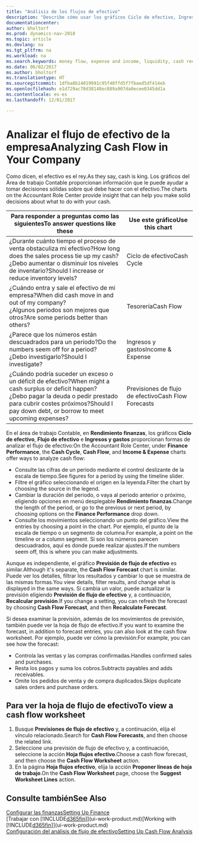 ```yaml
---
title: "Análisis de los flujos de efectivo"
description: "Describe cómo usar los gráficos Ciclo de efectivo, Ingresos y gastos, Flujo de efectivo y Previsión de flujo de efectivo para analizar el flujo de dinero de entrada y salida pasado y futuro de su empresa."
documentationcenter: 
author: bholtorf
ms.prod: dynamics-nav-2018
ms.topic: article
ms.devlang: na
ms.tgt_pltfrm: na
ms.workload: na
ms.search.keywords: money flow, expense and income, liquidity, cash receipts minus cash payments, Cartera
ms.date: 06/02/2017
ms.author: bholtorf
ms.translationtype: HT
ms.sourcegitcommit: 1dfba8b14019991c95f40ffd5f7fbaed5df414eb
ms.openlocfilehash: e1d729ac70d38148ec889a907da0ecee0345dd1a
ms.contentlocale: es-es
ms.lasthandoff: 12/01/2017

---
```

# <a name="analyzing-cash-flow-in-your-company"></a><span data-ttu-id="eadf0-103">Analizar el flujo de efectivo de la empresa</span><span class="sxs-lookup"><span data-stu-id="eadf0-103">Analyzing Cash Flow in Your Company</span></span>
<span data-ttu-id="eadf0-104">Como dicen, el efectivo es el rey.</span><span class="sxs-lookup"><span data-stu-id="eadf0-104">As they say, cash is king.</span></span> <span data-ttu-id="eadf0-105">Los gráficos del Área de trabajo Contable proporcionan información que le puede ayudar a tomar decisiones sólidas sobre qué debe hacer con el efectivo.</span><span class="sxs-lookup"><span data-stu-id="eadf0-105">The charts on the Accountant Role Center provide insight that can help you make solid decisions about what to do with your cash.</span></span>  

| <span data-ttu-id="eadf0-106">Para responder a preguntas como las siguientes</span><span class="sxs-lookup"><span data-stu-id="eadf0-106">To answer questions like these</span></span> | <span data-ttu-id="eadf0-107">Use este gráfico</span><span class="sxs-lookup"><span data-stu-id="eadf0-107">Use this chart</span></span> |
| --- | --- |
| <span data-ttu-id="eadf0-108">¿Durante cuánto tiempo el proceso de venta obstaculiza mi efectivo?</span><span class="sxs-lookup"><span data-stu-id="eadf0-108">How long does the sales process tie up my cash?</span></span></br> <span data-ttu-id="eadf0-109">¿Debo aumentar o disminuir los niveles de inventario?</span><span class="sxs-lookup"><span data-stu-id="eadf0-109">Should I increase or reduce inventory levels?</span></span> |<span data-ttu-id="eadf0-110">Ciclo de efectivo</span><span class="sxs-lookup"><span data-stu-id="eadf0-110">Cash Cycle</span></span> |
| <span data-ttu-id="eadf0-111">¿Cuándo entra y sale el efectivo de mi empresa?</span><span class="sxs-lookup"><span data-stu-id="eadf0-111">When did cash move in and out of my company?</span></span></br> <span data-ttu-id="eadf0-112">¿Algunos periodos son mejores que otros?</span><span class="sxs-lookup"><span data-stu-id="eadf0-112">Are some periods better than others?</span></span> |<span data-ttu-id="eadf0-113">Tesorería</span><span class="sxs-lookup"><span data-stu-id="eadf0-113">Cash Flow</span></span> |
| <span data-ttu-id="eadf0-114">¿Parece que los números están descuadrados para un periodo?</span><span class="sxs-lookup"><span data-stu-id="eadf0-114">Do the numbers seem off for a period?</span></span></br> <span data-ttu-id="eadf0-115">¿Debo investigarlo?</span><span class="sxs-lookup"><span data-stu-id="eadf0-115">Should I investigate?</span></span> |<span data-ttu-id="eadf0-116">Ingresos y gastos</span><span class="sxs-lookup"><span data-stu-id="eadf0-116">Income & Expense</span></span> |
| <span data-ttu-id="eadf0-117">¿Cuándo podría suceder un exceso o un déficit de efectivo?</span><span class="sxs-lookup"><span data-stu-id="eadf0-117">When might a cash surplus or deficit happen?</span></span></br> <span data-ttu-id="eadf0-118">¿Debo pagar la deuda o pedir prestado para cubrir costes próximos?</span><span class="sxs-lookup"><span data-stu-id="eadf0-118">Should I pay down debt, or borrow to meet upcoming expenses?</span></span> |<span data-ttu-id="eadf0-119">Previsiones de flujo de efectivo</span><span class="sxs-lookup"><span data-stu-id="eadf0-119">Cash Flow Forecasts</span></span> |

<span data-ttu-id="eadf0-120">En el área de trabajo Contable, en **Rendimiento finanzas**, los gráficos **Ciclo de efectivo**, **Flujo de efectivo** e **Ingresos y gastos** proporcionan formas de analizar el flujo de efectivo:</span><span class="sxs-lookup"><span data-stu-id="eadf0-120">On the Accountant Role Center, under **Finance Performance**, the **Cash Cycle**, **Cash Flow**, and **Income & Expense** charts offer ways to analyze cash flow:</span></span>  

* <span data-ttu-id="eadf0-121">Consulte las cifras de un periodo mediante el control deslizante de la escala de tiempo.</span><span class="sxs-lookup"><span data-stu-id="eadf0-121">See figures for a period by using the timeline slider.</span></span>  
* <span data-ttu-id="eadf0-122">Filtre el gráfico seleccionando el origen en la leyenda.</span><span class="sxs-lookup"><span data-stu-id="eadf0-122">Filter the chart by choosing the source in the legend.</span></span>  
* <span data-ttu-id="eadf0-123">Cambiar la duración del periodo, o vaya al periodo anterior o próximo, eligiendo opciones en menú desplegable **Rendimiento finanzas**.</span><span class="sxs-lookup"><span data-stu-id="eadf0-123">Change the length of the period, or go to the previous or next period, by choosing options on the **Finance Performance** drop down.</span></span>  
* <span data-ttu-id="eadf0-124">Consulte los movimientos seleccionando un punto del gráfico.</span><span class="sxs-lookup"><span data-stu-id="eadf0-124">View the entries by choosing a point in the chart.</span></span> <span data-ttu-id="eadf0-125">Por ejemplo, el punto de la escala de tiempo o un segmento de columna.</span><span class="sxs-lookup"><span data-stu-id="eadf0-125">For example, a point on the timeline or a column segment.</span></span> <span data-ttu-id="eadf0-126">Si son los números parecen descuadrados, aquí es donde puede realizar ajustes.</span><span class="sxs-lookup"><span data-stu-id="eadf0-126">If the numbers seem off, this is where you can make adjustments.</span></span>  

<span data-ttu-id="eadf0-127">Aunque es independiente, el gráfico **Previsión de flujo de efectivo** es similar.</span><span class="sxs-lookup"><span data-stu-id="eadf0-127">Although it's separate, the **Cash Flow Forecast** chart is similar.</span></span> <span data-ttu-id="eadf0-128">Puede ver los detalles, filtrar los resultados y cambiar lo que se muestra de las mismas formas.</span><span class="sxs-lookup"><span data-stu-id="eadf0-128">You view details, filter results, and change what is displayed in the same ways.</span></span> <span data-ttu-id="eadf0-129">Si cambia un valor, puede actualizar la previsión eligiendo **Previsión de flujo de efectivo** y, a continuación, **Recalcular previsión**.</span><span class="sxs-lookup"><span data-stu-id="eadf0-129">If you change a setting, you can refresh the forecast by choosing **Cash Flow Forecast**, and then **Recalculate Forecast**.</span></span>

<span data-ttu-id="eadf0-130">Si desea examinar la previsión, además de los movimientos de previsión, también puede ver la hoja de flujo de efectivo.</span><span class="sxs-lookup"><span data-stu-id="eadf0-130">If you want to examine the forecast, in addition to forecast entries, you can also look at the cash flow worksheet.</span></span> <span data-ttu-id="eadf0-131">Por ejemplo, puede ver cómo la previsión:</span><span class="sxs-lookup"><span data-stu-id="eadf0-131">For example, you can see how the forecast:</span></span>

* <span data-ttu-id="eadf0-132">Controla las ventas y las compras confirmadas.</span><span class="sxs-lookup"><span data-stu-id="eadf0-132">Handles confirmed sales and purchases.</span></span>  
* <span data-ttu-id="eadf0-133">Resta los pagos y suma los cobros.</span><span class="sxs-lookup"><span data-stu-id="eadf0-133">Subtracts payables and adds receivables.</span></span>  
* <span data-ttu-id="eadf0-134">Omite los pedidos de venta y de compra duplicados.</span><span class="sxs-lookup"><span data-stu-id="eadf0-134">Skips duplicate sales orders and purchase orders.</span></span>  

## <a name="to-view-a-cash-flow-worksheet"></a><span data-ttu-id="eadf0-135">Para ver la hoja de flujo de efectivo</span><span class="sxs-lookup"><span data-stu-id="eadf0-135">To view a cash flow worksheet</span></span>
1. <span data-ttu-id="eadf0-136">Busque **Previsiones de flujo de efectivo** y, a continuación, elija el vínculo relacionado.</span><span class="sxs-lookup"><span data-stu-id="eadf0-136">Search for **Cash Flow Forecasts**, and then choose the related link.</span></span>  
2. <span data-ttu-id="eadf0-137">Seleccione una previsión de flujo de efectivo y, a continuación, seleccione la acción **Hoja flujos efectivo**.</span><span class="sxs-lookup"><span data-stu-id="eadf0-137">Choose a cash flow forecast, and then choose the **Cash Flow Worksheet** action.</span></span>  
3. <span data-ttu-id="eadf0-138">En la página **Hoja flujos efectivo**, elija la acción **Proponer líneas de hoja de trabajo**.</span><span class="sxs-lookup"><span data-stu-id="eadf0-138">On the **Cash Flow Worksheet** page, choose the **Suggest Worksheet Lines** action.</span></span>  

## <a name="see-also"></a><span data-ttu-id="eadf0-139">Consulte también</span><span class="sxs-lookup"><span data-stu-id="eadf0-139">See Also</span></span>
[<span data-ttu-id="eadf0-140">Configurar las finanzas</span><span class="sxs-lookup"><span data-stu-id="eadf0-140">Setting Up Finance</span></span>](finance-setup-finance.md)  
<span data-ttu-id="eadf0-141">[Trabajar con [!INCLUDE[d365fin](includes/d365fin_md.md)]](ui-work-product.md)</span><span class="sxs-lookup"><span data-stu-id="eadf0-141">[Working with [!INCLUDE[d365fin](includes/d365fin_md.md)]](ui-work-product.md)</span></span>  
[<span data-ttu-id="eadf0-142">Configuración del análisis de flujo de efectivo</span><span class="sxs-lookup"><span data-stu-id="eadf0-142">Setting Up Cash Flow Analysis</span></span>](finance-setup-cash-flow-analyses.md)  

